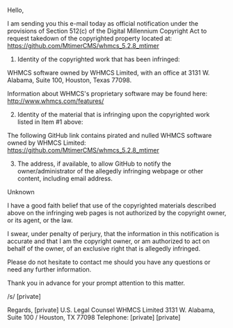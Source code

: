 Hello,

I am sending you this e-mail today as official notification under the provisions of Section 512(c) of the Digital Millennium Copyright Act to request takedown of the copyrighted property located at: https://github.com/MtimerCMS/whmcs_5.2.8_mtimer

1. Identity of the copyrighted work that has been infringed:

WHMCS software owned by WHMCS Limited, with an office at 3131 W. Alabama, Suite 100, Houston, Texas 77098.

Information about WHMCS's proprietary software may be found here: http://www.whmcs.com/features/

2. Identity of the material that is infringing upon the copyrighted work listed in Item #1 above:

The following GitHub link contains pirated and nulled WHMCS software owned by WHMCS Limited: https://github.com/MtimerCMS/whmcs_5.2.8_mtimer

3. The address, if available, to allow GitHub to notify the owner/administrator of the allegedly infringing webpage or other content, including email address.

Unknown

I have a good faith belief that use of the copyrighted materials described above on the infringing web pages is not authorized by the copyright owner, or its agent, or the law.

I swear, under penalty of perjury, that the information in this notification is accurate and that I am the copyright owner, or am authorized to act on behalf of the owner, of an exclusive right that is allegedly infringed.

Please do not hesitate to contact me should you have any questions or need any further information.

Thank you in advance for your prompt attention to this matter.

/s/ [private]

Regards,
[private]
U.S. Legal Counsel
WHMCS Limited
3131 W. Alabama, Suite 100 / Houston, TX 77098
Telephone: [private]
[private]

